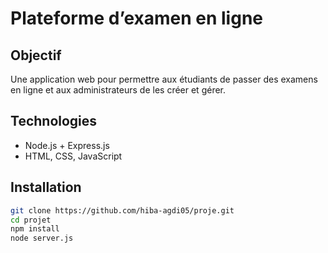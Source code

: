 # Plateforme d’examen en ligne

## Objectif
Une application web pour permettre aux étudiants de passer des examens en ligne et aux administrateurs de les créer et gérer.

## Technologies
- Node.js + Express.js
- HTML, CSS, JavaScript


## Installation
```bash
git clone https://github.com/hiba-agdi05/proje.git
cd projet
npm install
node server.js
